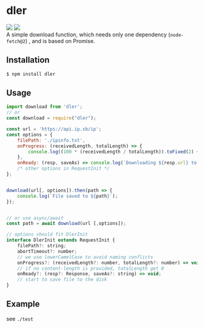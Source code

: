 # dler

[![](https://badgen.net/packagephobia/install/dler)](https://packagephobia.com/result?p=dler)
[![](https://img.shields.io/npm/v/dler)](https://www.npmjs.com/package/dler)  
A simple download function, which needs only one dependency (`node-fetch@2`) , and is based on Promise.

## Installation

```sh
$ npm install dler
```

## Usage

```js
import download from 'dler';
// or
const download = require("dler");

const url = 'https://api.ip.sb/ip';
const options = {
    filePath: './ipinfo.txt',
    onProgress: (receivedLength, totalLength) => {
        console.log((100 * (receivedLength / totalLength)).toFixed(2) + '%');
    },
    onReady: (resp, saveAs) => console.log(`Downloading ${resp.url} to ${saveAs}`),
    /* other options in RequestInit */
};


download(url[, options]).then(path => {
    console.log(`File saved to ${path}`);
});


// or use async/await
const path = await download(url [,options]);

// options should fit DlerInit
interface DlerInit extends RequestInit {
    filePath?: string;
    abortTimeout?: number;
    // we use lowerCamelCase to avoid naming conflicts
    onProgress?: (receivedLength?: number, totalLength?: number) => void;
    // if no content-length is provided, totalLength get 0
    onReady?: (resp?: Response, saveAs?: string) => void;
    // start to save file to the disk
}
```

## Example

see `./test`
